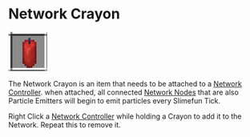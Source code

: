 # Network Crayon

![Network Crayon](<../../.gitbook/assets/networks/item_network_crayon.png>)

The Network Crayon is an item that needs to be attached to a [Network Controller](../network-nodes/network-controller.md). when attached, all connected [Network Nodes](../network-nodes/) that are also Particle Emitters will begin to emit particles every Slimefun Tick.

Right Click a [Network Controller](../network-nodes/network-controller.md) while holding a Crayon to add it to the Network. Repeat this to remove it.
